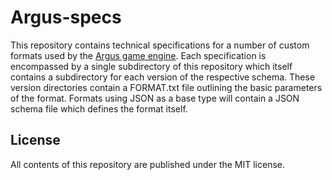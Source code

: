 # Argus-specs

This repository contains technical specifications for a number of custom formats used by the
[Argus game engine](https://github.com/caseif/Argus). Each specification is encompassed by a single subdirectory of this
repository which itself contains a subdirectory for each version of the respective schema. These version directories
contain a FORMAT.txt file outlining the basic parameters of the format. Formats using JSON as a base type will contain a
JSON schema file which defines the format itself.

## License

All contents of this repository are published under the MIT license.
